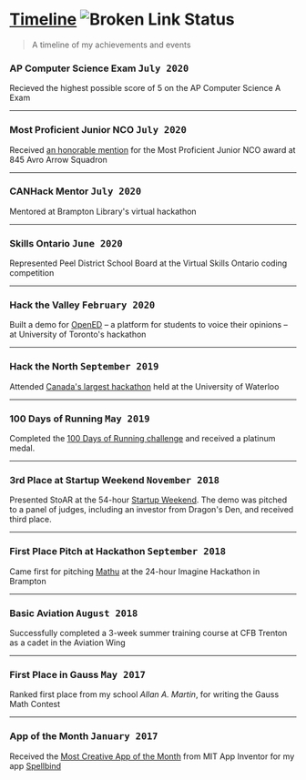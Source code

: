 # [Timeline](https://www.param.me/timeline) ![Broken Link Status](https://github.com/paramt/timeline/workflows/Check%20URLs/badge.svg)
> A timeline of my achievements and events

### AP Computer Science Exam <kbd>July 2020</kbd>

Recieved the highest possible score of 5 on the AP Computer Science A Exam
___

### Most Proficient Junior NCO <kbd>July 2020</kbd>

Received [an honorable mention](https://www.instagram.com/p/CCrhvqqMUNz) for the Most Proficient Junior NCO award at 845 Avro Arrow Squadron
___

### CANHack Mentor <kbd>July 2020</kbd>

Mentored at Brampton Library's virtual hackathon
___

### Skills Ontario <kbd>June 2020</kbd>

Represented Peel District School Board at the Virtual Skills Ontario coding competition
___

### Hack the Valley <kbd>February 2020</kbd>

Built a demo for [OpenED](https://opened.tech) – a platform for students to voice their opinions – at University of Toronto's hackathon
___

### Hack the North <kbd>September 2019</kbd>

Attended [Canada's largest hackathon](https://hackthenorth.com/) held at the University of Waterloo
___

### 100 Days of Running <kbd>May 2019</kbd>

Completed the [100 Days of Running challenge](https://100daysofrunning.in/) and received a platinum medal.
___

### 3rd Place at Startup Weekend <kbd>November 2018</kbd>

Presented StoAR at the 54-hour [Startup Weekend](https://bit.ly/2QMCQOf). The demo was pitched to a panel of judges, including an investor from Dragon's Den, and received third place.
___

### First Place Pitch at Hackathon <kbd>September 2018</kbd>

Came first for pitching [Mathu](https://mathu.cf) at the 24-hour Imagine Hackathon in Brampton
___

### Basic Aviation <kbd>August 2018</kbd>

Successfully completed a 3-week summer training course at CFB Trenton as a cadet in the Aviation Wing
___

### First Place in Gauss <kbd>May 2017</kbd>

Ranked first place from my school *Allan A. Martin*, for writing the Gauss Math Contest
___

### App of the Month <kbd>January 2017</kbd>

Received the [Most Creative App of the Month](https://web.archive.org/web/20170204071134/http://appinventor.mit.edu/explore/app-month-gallery.html) from MIT App Inventor for my app [Spellbind](https://go.param.me/spellbind)
